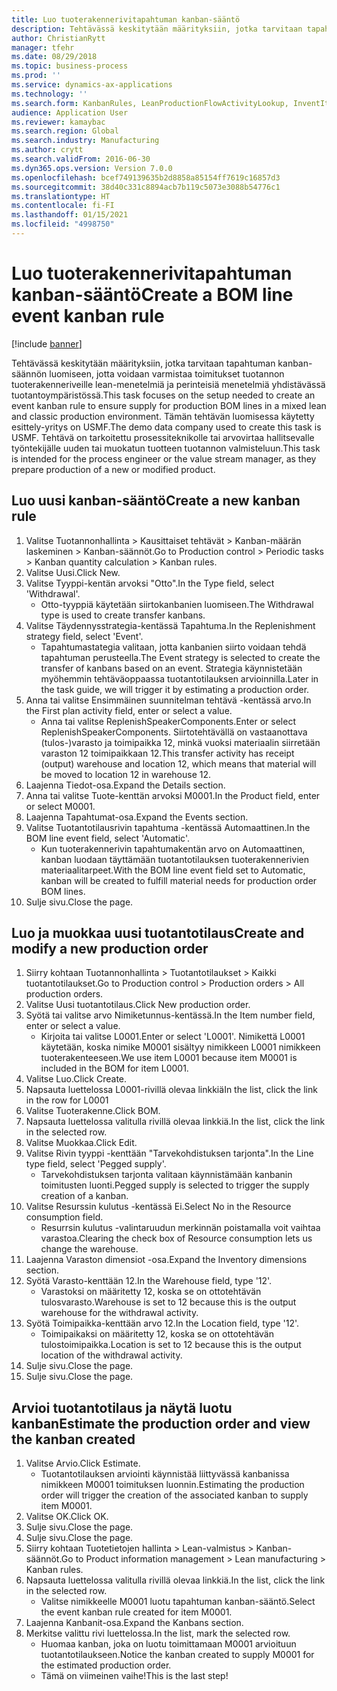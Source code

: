 ```yaml
---
title: Luo tuoterakennerivitapahtuman kanban-sääntö
description: Tehtävässä keskitytään määrityksiin, jotka tarvitaan tapahtuman kanban-säännön luomiseen, jotta voidaan varmistaa toimitukset tuotannon tuoterakenneriveille lean-menetelmiä ja perinteisiä menetelmiä yhdistävässä tuotantoympäristössä.
author: ChristianRytt
manager: tfehr
ms.date: 08/29/2018
ms.topic: business-process
ms.prod: ''
ms.service: dynamics-ax-applications
ms.technology: ''
ms.search.form: KanbanRules, LeanProductionFlowActivityLookup, InventItemIdLookupSimple, ProdTableListPage, ProdTableCreate, InventItemIdLookupPurchase, ProdTable, ProdBOM, ProdParmCostEstimation
audience: Application User
ms.reviewer: kamaybac
ms.search.region: Global
ms.search.industry: Manufacturing
ms.author: crytt
ms.search.validFrom: 2016-06-30
ms.dyn365.ops.version: Version 7.0.0
ms.openlocfilehash: bcef749139635b2d8858a85154ff7619c16857d3
ms.sourcegitcommit: 38d40c331c8894acb7b119c5073e3088b54776c1
ms.translationtype: HT
ms.contentlocale: fi-FI
ms.lasthandoff: 01/15/2021
ms.locfileid: "4998750"
---
```

# <a name="create-a-bom-line-event-kanban-rule"></a><span data-ttu-id="62e62-103">Luo tuoterakennerivitapahtuman kanban-sääntö</span><span class="sxs-lookup"><span data-stu-id="62e62-103">Create a BOM line event kanban rule</span></span>

[!include [banner](../../includes/banner.md)]

<span data-ttu-id="62e62-104">Tehtävässä keskitytään määrityksiin, jotka tarvitaan tapahtuman kanban-säännön luomiseen, jotta voidaan varmistaa toimitukset tuotannon tuoterakenneriveille lean-menetelmiä ja perinteisiä menetelmiä yhdistävässä tuotantoympäristössä.</span><span class="sxs-lookup"><span data-stu-id="62e62-104">This task focuses on the setup needed to create an event kanban rule to ensure supply for production BOM lines in a mixed lean and classic production environment.</span></span> <span data-ttu-id="62e62-105">Tämän tehtävän luomisessa käytetty esittely-yritys on USMF.</span><span class="sxs-lookup"><span data-stu-id="62e62-105">The demo data company used to create this task is USMF.</span></span> <span data-ttu-id="62e62-106">Tehtävä on tarkoitettu prosessiteknikolle tai arvovirtaa hallitsevalle työntekijälle uuden tai muokatun tuotteen tuotannon valmisteluun.</span><span class="sxs-lookup"><span data-stu-id="62e62-106">This task is intended for the process engineer or the value stream manager, as they prepare production of a new or modified product.</span></span>


## <a name="create-a-new-kanban-rule"></a><span data-ttu-id="62e62-107">Luo uusi kanban-sääntö</span><span class="sxs-lookup"><span data-stu-id="62e62-107">Create a new kanban rule</span></span>
1. <span data-ttu-id="62e62-108">Valitse Tuotannonhallinta > Kausittaiset tehtävät > Kanban-määrän laskeminen > Kanban-säännöt.</span><span class="sxs-lookup"><span data-stu-id="62e62-108">Go to Production control > Periodic tasks > Kanban quantity calculation > Kanban rules.</span></span>
2. <span data-ttu-id="62e62-109">Valitse Uusi.</span><span class="sxs-lookup"><span data-stu-id="62e62-109">Click New.</span></span>
3. <span data-ttu-id="62e62-110">Valitse Tyyppi-kentän arvoksi "Otto".</span><span class="sxs-lookup"><span data-stu-id="62e62-110">In the Type field, select 'Withdrawal'.</span></span>
    * <span data-ttu-id="62e62-111">Otto-tyyppiä käytetään siirtokanbanien luomiseen.</span><span class="sxs-lookup"><span data-stu-id="62e62-111">The Withdrawal type is used to create transfer kanbans.</span></span>  
4. <span data-ttu-id="62e62-112">Valitse Täydennysstrategia-kentässä Tapahtuma.</span><span class="sxs-lookup"><span data-stu-id="62e62-112">In the Replenishment strategy field, select 'Event'.</span></span>
    * <span data-ttu-id="62e62-113">Tapahtumastategia valitaan, jotta kanbanien siirto voidaan tehdä tapahtuman perusteella.</span><span class="sxs-lookup"><span data-stu-id="62e62-113">The Event strategy is selected to create the transfer of kanbans based on an event.</span></span> <span data-ttu-id="62e62-114">Strategia käynnistetään myöhemmin tehtäväoppaassa tuotantotilauksen arvioinnilla.</span><span class="sxs-lookup"><span data-stu-id="62e62-114">Later in the task guide, we will trigger it by estimating a production order.</span></span>  
5. <span data-ttu-id="62e62-115">Anna tai valitse Ensimmäinen suunnitelman tehtävä -kentässä arvo.</span><span class="sxs-lookup"><span data-stu-id="62e62-115">In the First plan activity field, enter or select a value.</span></span>
    * <span data-ttu-id="62e62-116">Anna tai valitse ReplenishSpeakerComponents.</span><span class="sxs-lookup"><span data-stu-id="62e62-116">Enter or select ReplenishSpeakerComponents.</span></span> <span data-ttu-id="62e62-117">Siirtotehtävällä on vastaanottava (tulos-)varasto ja toimipaikka 12, minkä vuoksi materiaalin siirretään varaston 12 toimipaikkaan 12.</span><span class="sxs-lookup"><span data-stu-id="62e62-117">This transfer activity has receipt (output) warehouse and location 12, which means that material will be moved to location 12 in warehouse 12.</span></span>  
6. <span data-ttu-id="62e62-118">Laajenna Tiedot-osa.</span><span class="sxs-lookup"><span data-stu-id="62e62-118">Expand the Details section.</span></span>
7. <span data-ttu-id="62e62-119">Anna tai valitse Tuote-kenttän arvoksi M0001.</span><span class="sxs-lookup"><span data-stu-id="62e62-119">In the Product field, enter or select M0001.</span></span>
8. <span data-ttu-id="62e62-120">Laajenna Tapahtumat-osa.</span><span class="sxs-lookup"><span data-stu-id="62e62-120">Expand the Events section.</span></span>
9. <span data-ttu-id="62e62-121">Valitse Tuotantotilausrivin tapahtuma -kentässä Automaattinen.</span><span class="sxs-lookup"><span data-stu-id="62e62-121">In the BOM line event field, select 'Automatic'.</span></span>
    * <span data-ttu-id="62e62-122">Kun tuoterakennerivin tapahtumakentän arvo on Automaattinen, kanban luodaan täyttämään tuotantotilauksen tuoterakennerivien materiaalitarpeet.</span><span class="sxs-lookup"><span data-stu-id="62e62-122">With the BOM line event field set to Automatic, kanban will be created to fulfill material needs for production order BOM lines.</span></span>  
10. <span data-ttu-id="62e62-123">Sulje sivu.</span><span class="sxs-lookup"><span data-stu-id="62e62-123">Close the page.</span></span>

## <a name="create-and-modify-a-new-production-order"></a><span data-ttu-id="62e62-124">Luo ja muokkaa uusi tuotantotilaus</span><span class="sxs-lookup"><span data-stu-id="62e62-124">Create and modify a new production order</span></span>
1. <span data-ttu-id="62e62-125">Siirry kohtaan Tuotannonhallinta > Tuotantotilaukset > Kaikki tuotantotilaukset.</span><span class="sxs-lookup"><span data-stu-id="62e62-125">Go to Production control > Production orders > All production orders.</span></span>
2. <span data-ttu-id="62e62-126">Valitse Uusi tuotantotilaus.</span><span class="sxs-lookup"><span data-stu-id="62e62-126">Click New production order.</span></span>
3. <span data-ttu-id="62e62-127">Syötä tai valitse arvo Nimiketunnus-kentässä.</span><span class="sxs-lookup"><span data-stu-id="62e62-127">In the Item number field, enter or select a value.</span></span>
    * <span data-ttu-id="62e62-128">Kirjoita tai valitse L0001.</span><span class="sxs-lookup"><span data-stu-id="62e62-128">Enter or select 'L0001'.</span></span> <span data-ttu-id="62e62-129">Nimikettä L0001 käytetään, koska nimike M0001 sisältyy nimikkeen L0001 nimikkeen tuoterakenteeseen.</span><span class="sxs-lookup"><span data-stu-id="62e62-129">We use item L0001 because item M0001 is included in the BOM for item L0001.</span></span>  
4. <span data-ttu-id="62e62-130">Valitse Luo.</span><span class="sxs-lookup"><span data-stu-id="62e62-130">Click Create.</span></span>
5. <span data-ttu-id="62e62-131">Napsauta luettelossa L0001-rivillä olevaa linkkiä</span><span class="sxs-lookup"><span data-stu-id="62e62-131">In the list, click the link in the row for L0001</span></span>
6. <span data-ttu-id="62e62-132">Valitse Tuoterakenne.</span><span class="sxs-lookup"><span data-stu-id="62e62-132">Click BOM.</span></span>
7. <span data-ttu-id="62e62-133">Napsauta luettelossa valitulla rivillä olevaa linkkiä.</span><span class="sxs-lookup"><span data-stu-id="62e62-133">In the list, click the link in the selected row.</span></span>
8. <span data-ttu-id="62e62-134">Valitse Muokkaa.</span><span class="sxs-lookup"><span data-stu-id="62e62-134">Click Edit.</span></span>
9. <span data-ttu-id="62e62-135">Valitse Rivin tyyppi -kenttään "Tarvekohdistuksen tarjonta".</span><span class="sxs-lookup"><span data-stu-id="62e62-135">In the Line type field, select 'Pegged supply'.</span></span>
    * <span data-ttu-id="62e62-136">Tarvekohdistuksen tarjonta valitaan käynnistämään kanbanin toimitusten luonti.</span><span class="sxs-lookup"><span data-stu-id="62e62-136">Pegged supply is selected to trigger the supply creation of a kanban.</span></span>  
10. <span data-ttu-id="62e62-137">Valitse Resurssin kulutus -kentässä Ei.</span><span class="sxs-lookup"><span data-stu-id="62e62-137">Select No in the Resource consumption field.</span></span>
    * <span data-ttu-id="62e62-138">Resurrsin kulutus -valintaruudun merkinnän poistamalla voit vaihtaa varastoa.</span><span class="sxs-lookup"><span data-stu-id="62e62-138">Clearing the check box of Resource consumption lets us change the warehouse.</span></span>  
11. <span data-ttu-id="62e62-139">Laajenna Varaston dimensiot -osa.</span><span class="sxs-lookup"><span data-stu-id="62e62-139">Expand the Inventory dimensions section.</span></span>
12. <span data-ttu-id="62e62-140">Syötä Varasto-kenttään 12.</span><span class="sxs-lookup"><span data-stu-id="62e62-140">In the Warehouse field, type '12'.</span></span>
    * <span data-ttu-id="62e62-141">Varastoksi on määritetty 12, koska se on ottotehtävän tulosvarasto.</span><span class="sxs-lookup"><span data-stu-id="62e62-141">Warehouse is set to 12 because this is the output warehouse for the withdrawal activity.</span></span>  
13. <span data-ttu-id="62e62-142">Syötä Toimipaikka-kenttään arvo 12.</span><span class="sxs-lookup"><span data-stu-id="62e62-142">In the Location field, type '12'.</span></span>
    * <span data-ttu-id="62e62-143">Toimipaikaksi on määritetty 12, koska se on ottotehtävän tulostoimipaikka.</span><span class="sxs-lookup"><span data-stu-id="62e62-143">Location is set to 12 because this is the output location of the withdrawal activity.</span></span>  
14. <span data-ttu-id="62e62-144">Sulje sivu.</span><span class="sxs-lookup"><span data-stu-id="62e62-144">Close the page.</span></span>
15. <span data-ttu-id="62e62-145">Sulje sivu.</span><span class="sxs-lookup"><span data-stu-id="62e62-145">Close the page.</span></span>

## <a name="estimate-the-production-order-and-view-the-kanban-created"></a><span data-ttu-id="62e62-146">Arvioi tuotantotilaus ja näytä luotu kanban</span><span class="sxs-lookup"><span data-stu-id="62e62-146">Estimate the production order and view the kanban created</span></span>
1. <span data-ttu-id="62e62-147">Valitse Arvio.</span><span class="sxs-lookup"><span data-stu-id="62e62-147">Click Estimate.</span></span>
    * <span data-ttu-id="62e62-148">Tuotantotilauksen arviointi käynnistää liittyvässä kanbanissa nimikkeen M0001 toimituksen luonnin.</span><span class="sxs-lookup"><span data-stu-id="62e62-148">Estimating the production order will trigger the creation of the associated kanban to supply item M0001.</span></span>  
2. <span data-ttu-id="62e62-149">Valitse OK.</span><span class="sxs-lookup"><span data-stu-id="62e62-149">Click OK.</span></span>
3. <span data-ttu-id="62e62-150">Sulje sivu.</span><span class="sxs-lookup"><span data-stu-id="62e62-150">Close the page.</span></span>
4. <span data-ttu-id="62e62-151">Sulje sivu.</span><span class="sxs-lookup"><span data-stu-id="62e62-151">Close the page.</span></span>
5. <span data-ttu-id="62e62-152">Siirry kohtaan Tuotetietojen hallinta > Lean-valmistus > Kanban-säännöt.</span><span class="sxs-lookup"><span data-stu-id="62e62-152">Go to Product information management > Lean manufacturing > Kanban rules.</span></span>
6. <span data-ttu-id="62e62-153">Napsauta luettelossa valitulla rivillä olevaa linkkiä.</span><span class="sxs-lookup"><span data-stu-id="62e62-153">In the list, click the link in the selected row.</span></span>
    * <span data-ttu-id="62e62-154">Valitse nimikkeelle M0001 luotu tapahtuman kanban-sääntö.</span><span class="sxs-lookup"><span data-stu-id="62e62-154">Select the event kanban rule created for item M0001.</span></span>  
7. <span data-ttu-id="62e62-155">Laajenna Kanbanit-osa.</span><span class="sxs-lookup"><span data-stu-id="62e62-155">Expand the Kanbans section.</span></span>
8. <span data-ttu-id="62e62-156">Merkitse valittu rivi luettelossa.</span><span class="sxs-lookup"><span data-stu-id="62e62-156">In the list, mark the selected row.</span></span>
    * <span data-ttu-id="62e62-157">Huomaa kanban, joka on luotu toimittamaan M0001 arvioituun tuotantotilaukseen.</span><span class="sxs-lookup"><span data-stu-id="62e62-157">Notice the kanban created to supply M0001 for the estimated production order.</span></span>  
    * <span data-ttu-id="62e62-158">Tämä on viimeinen vaihe!</span><span class="sxs-lookup"><span data-stu-id="62e62-158">This is the last step!</span></span>  

